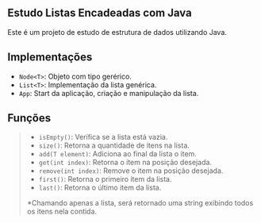 ## Estudo Listas Encadeadas com Java

Este é um projeto de estudo de estrutura de dados utilizando Java.

## Implementações
- `Node<T>`: Objeto com tipo gerérico.
- `List<T>`: Implementação da lista genérica.
- `App`: Start da aplicação, criação e manipulação da lista.

## Funções

> - `isEmpty()`: Verifica se a lista está vazia.
> - `size()`: Retorna a quantidade de itens na lista.
> - `add(T element)`: Adiciona ao final da lista o item.
> - `get(int index)`: Retorna o item na posição desejada.
> - `remove(int index)`: Remove o item na posição desejada.
> - `first()`: Retorna o primeiro item da lista.
> - `last()`: Retorna o último item da lista.
>
> *Chamando apenas a lista, será retornado uma string exibindo todos os itens nela contida.

